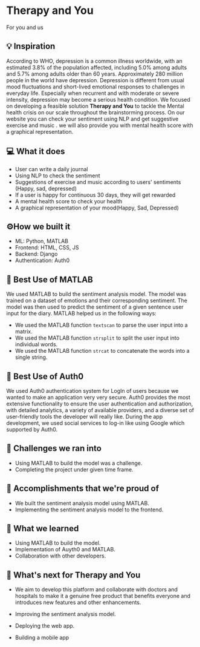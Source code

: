 # Therapy and You

For you and us

## 💡 Inspiration

According to WHO, depression is a common illness worldwide, with an estimated 3.8% of the population affected, including 5.0% among adults and 5.7% among adults older than 60 years. Approximately 280 million people in the world have depression. Depression is different from usual mood fluctuations and short-lived emotional responses to challenges in everyday life. Especially when recurrent and with moderate or severe intensity, depression may become a serious health condition. We focused on developing a feasible solution **Therapy and You** to tackle the Mental health crisis on our scale throughout the brainstorming process. On our website you can check your sentiment using NLP and get suggestive exercise and music . we will also provide you with mental health score with a graphical representation.

## 💻 What it does

- User can write a daily journal
- Using NLP to check the sentiment
- Suggestions of exercise and music according to users' sentiments (Happy, sad, depressed)
- If a user is happy for continuous 30 days, they will get rewarded
- A mental health score to check your health
- A graphical representation of your mood(Happy, Sad, Depressed)

## ⚙️How we built it

- ML: Python, MATLAB
- Frontend: HTML, CSS, JS
- Backend: Django
- Authentication: Auth0

## 🤖 Best Use of MATLAB

We used MATLAB to build the sentiment analysis model. The model was trained on a dataset of emotions and their corresponding sentiment. The model was then used to predict the sentiment of a given sentence user input for the diary. MATLAB helped us in the following ways:

- We used the MATLAB function `textscan` to parse the user input into a matrix.
- We used the MATLAB function `strsplit` to split the user input into individual words.
- We used the MATLAB function `strcat` to concatenate the words into a single string.

## 🔑 Best Use of Auth0

We used Auth0 authentication system for LogIn of users because we wanted to make an application very very secure. Auth0 provides the most extensive functionality to ensure the user authentication and authorization, with detailed analytics, a variety of available providers, and a diverse set of user-friendly tools the developer will really like. During the app development, we used social services to log-in like using Google which supported by Auth0.

## 🧠 Challenges we ran into

- Using MATLAB to build the model was a challenge.
- Completing the project under given time frame.

## 🏅 Accomplishments that we're proud of

- We built the sentiment analysis model using MATLAB.
- Implementing the sentiment analysis model to the frontend.

## 📖 What we learned

- Using MATLAB to build the model.
- Implementation of Auyth0 and MATLAB.
- Collaboration with other developers.

## 🚀 What's next for Therapy and You
- We aim to develop this platform and collaborate with doctors and hospitals to make it a genuine free product that benefits everyone and introduces new features and other enhancements.

- Improving the sentiment analysis model.
- Deploying the web app.
- Building a mobile app
